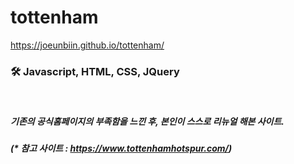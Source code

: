# tottenham

https://joeunbiin.github.io/tottenham/

### 🛠 Javascript, HTML, CSS, JQuery

</br>

##### 기존의 공식홈페이지의 부족함을 느낀 후, 본인이 스스로 리뉴얼 해본 사이트.

##### (* 참고 사이트 : https://www.tottenhamhotspur.com/)
